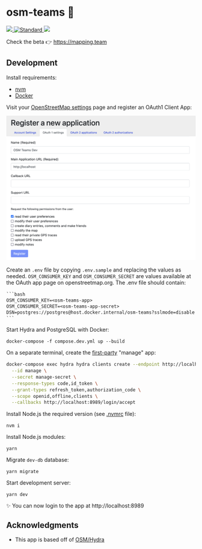 # osm-teams 🤝

<div>
  <a href="https://circleci.com/gh/developmentseed/osm-teams">
    <img src="https://circleci.com/gh/developmentseed/osm-teams.png" />
  </a>
  <a href="https://standardjs.com">
    <img src="https://img.shields.io/badge/code%20style-standard-brightgreen.svg?style=flat-square"
      alt="Standard" />
  </a>
  <a href="http://validator.swagger.io/validator/debug?url=https://raw.githubusercontent.com/developmentseed/osm-teams/master/docs/api.yml">
    <img src="http://validator.swagger.io/validator?url=https://raw.githubusercontent.com/developmentseed/osm-teams/master/docs/api.yml">
  </a>
  </div>

Check the beta 👉 <!-- markdownlint-disable MD034 -->https://mapping.team
<!-- markdownlint-enable MD034 -->

## Development

Install requirements:

- [nvm](https://github.com/creationix/nvm)
- [Docker](https://www.docker.com)

Visit your [OpenStreetMap settings](https://www.openstreetmap.org/account/edit) page and register an OAuth1 Client App:

![OSM Client App](oauth1-osm-client-app.png "OAuth1 page at OSM Website")

Create an `.env` file by copying `.env.sample` and replacing the values as needed. `OSM_CONSUMER_KEY` and `OSM_CONSUMER_SECRET` are values available at the OAuth app page on openstreetmap.org. The .env file should contain:

    ```bash
    OSM_CONSUMER_KEY=<osm-teams-app>
    OSM_CONSUMER_SECRET=<osm-teams-app-secret>
    DSN=postgres://postgres@host.docker.internal/osm-teams?sslmode=disable
    ```

Start Hydra and PostgreSQL with Docker:

    docker-compose -f compose.dev.yml up --build

On a separate terminal, create the [first-party](https://auth0.com/docs/applications/concepts/app-types-first-third-party) "manage" app:

```bash
docker-compose exec hydra hydra clients create --endpoint http://localhost:4445 \
  --id manage \
  --secret manage-secret \
  --response-types code,id_token \
  --grant-types refresh_token,authorization_code \
  --scope openid,offline,clients \
  --callbacks http://localhost:8989/login/accept
```

Install Node.js the required version (see [.nvmrc](.nvmrc) file):

    nvm i

Install Node.js modules:

    yarn

Migrate `dev-db` database:

    yarn migrate

Start development server:

    yarn dev

<!-- markdownlint-disable MD034 -->
✨ You can now login to the app at http://localhost:8989
<!-- markdownlint-enable MD034 -->

## Acknowledgments

- This app is based off of [OSM/Hydra](https://github.com/kamicut/osmhydra)
